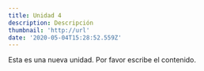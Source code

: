 ```yaml
---
title: Unidad 4
description: Descripción
thumbnail: 'http://url'
date: '2020-05-04T15:28:52.559Z'
---
```

Esta es una nueva unidad. Por favor escribe el contenido.